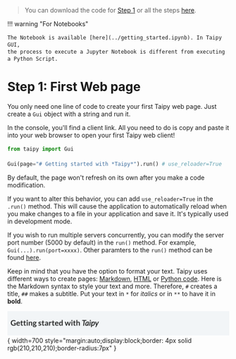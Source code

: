 > You can download the code for
<a href="./../src/step_01.py" download>Step 1</a> 
or all the steps <a href="./../src/src.zip" download>here</a>. 


!!! warning "For Notebooks"

    The Notebook is available [here](../getting_started.ipynb). In Taipy GUI,
    the process to execute a Jupyter Notebook is different from executing a Python Script.

# Step 1: First Web page

You only need one line of code to create your first Taipy web page. Just create a `Gui` object with
a string and run it. 

In the console, you'll find a client link. All you need to do is copy and paste it into your web
browser to open your first Taipy web client!


```python
from taipy import Gui

Gui(page="# Getting started with *Taipy*").run() # use_reloader=True
```

By default, the page won't refresh on its own after you make a code modification.

If you want to alter this behavior, you can add `use_reloader=True` in the `.run()` method. This
will cause the application to automatically reload when you make changes to a file in your
application and save it. It's typically used in development mode.

If you wish to run multiple servers concurrently, you can modify the server port number (5000 by
default) in the `run()` method. For example, `Gui(...).run(port=xxxx)`. Other paramters to the
`run()` method can be found
[here](../../../../manuals/gui/configuration.md#configuring-the-gui-instance).


Keep in mind that you have the option to format your text. Taipy uses different ways to create
pages: [Markdown](../../../manuals/gui/pages/index.md#using-markdown),
[HTML](../../../manuals/gui/pages/index.md#using-html) or
[Python code](../../../manuals/gui/page_builder.md). Here is the Markdown syntax to style your
text  and more. Therefore, `#` creates a title, `##` makes a subtitle. Put your text in `*` for
*italics* or in `**` to have it in **bold**.


![First Web Page](result.png){ width=700 style="margin:auto;display:block;border: 4px solid rgb(210,210,210);border-radius:7px" }
